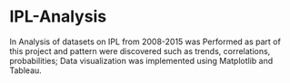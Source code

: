 # IPL-Analysis
In Analysis of datasets on IPL from 2008-2015 was Performed as part of this  project and pattern were discovered such as trends, correlations, probabilities; Data visualization was implemented using Matplotlib and Tableau.
